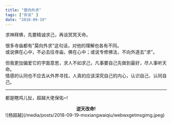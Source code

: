 ```yaml
---
title: "莫向外求"
tags: ["杂谈" ]
date: "2018-09-19"
---
```


求神拜佛，先要精诚求己，再谈冥冥天命。

<!--more-->

很多寺庙都有"莫向外求"这句话，对他的理解也各有不同。  
或说佛在心中，不必去往寺庙，佛在心中；或说专修佛法，不向外道去"求"。  

但我更加偏爱它的字面意思，求人不如求己，凡事要自己先做到最好，尽人事听天命。  
情感的认同也不应去从外界寻找，人真的应该深究自己的内心，认识自己、认同自己。

---
都是瞎鸡儿扯，超越大佬保佑~!  
<center><strong>逆天改命!</strong></center>
![杨超越](/media/posts/2018-09-19-moxiangwaiqiu/webwxgetmsgimg.jpeg)